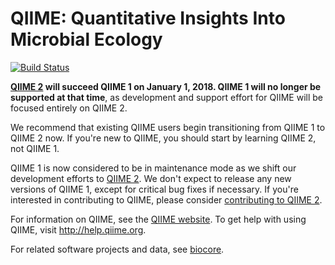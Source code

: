 QIIME: Quantitative Insights Into Microbial Ecology
===================================================

[![Build Status](http://ci.qiime.org/job/QIIME/badge/icon)](http://ci.qiime.org/job/QIIME/)

**[QIIME 2](https://qiime2.org) will succeed QIIME 1 on January 1, 2018. QIIME 1 will no longer be supported at that time**, as development and support effort for QIIME will be focused entirely on QIIME 2.

We recommend that existing QIIME users begin transitioning from QIIME 1 to QIIME 2 now. If you're new to QIIME, you should start by learning QIIME 2, not QIIME 1.

QIIME 1 is now considered to be in maintenance mode as we shift our development efforts to [QIIME 2](http://github.com/qiime2). We don't expect to release any new versions of QIIME 1, except for critical bug fixes if necessary. If you're interested in contributing to QIIME, please consider [contributing to QIIME 2](https://github.com/qiime2/qiime2/blob/master/CONTRIBUTING.md).

For information on QIIME, see the [QIIME website](http://www.qiime.org). To get help with using QIIME, visit http://help.qiime.org.

For related software projects and data, see [biocore](http://biocore.github.io).
